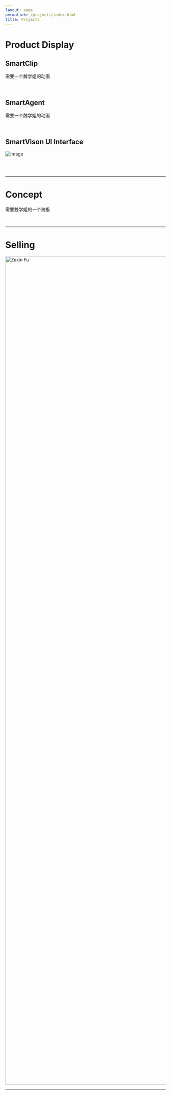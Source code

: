 ```yaml
---
layout: page
permalink: /projects/index.html
title: Projects
---
```




# Product Display

## SmartClip

需要一个魏学姐的动画

<br>

## SmartAgent

需要一个魏学姐的动画

<br>

## SmartVison UI Interface

![image](https://github.com/SongningLai/SongningLai.github.io/blob/main/images/UIdemo.gif)

<br>

<br>

---

# Concept

需要魏学姐的一个海报

<br>

---

# Selling


<img src="images/xiaoshouhaibao.png" width = "1700" height = "2600" alt="Zexin Fu" align=center />

<br>

---





